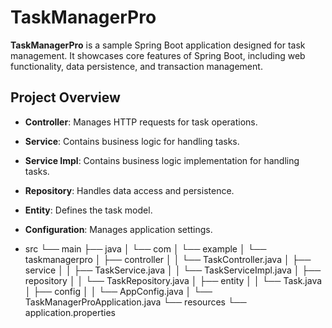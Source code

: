 # TaskManagerPro

**TaskManagerPro** is a sample Spring Boot application designed for task management. It showcases core features of Spring Boot, including web functionality, data persistence, and transaction management.

## Project Overview

- **Controller**: Manages HTTP requests for task operations.
- **Service**: Contains business logic for handling tasks.
- **Service Impl**: Contains business logic implementation for handling tasks.
- **Repository**: Handles data access and persistence.
- **Entity**: Defines the task model.
- **Configuration**: Manages application settings.

- src
  └── main
  ├── java
  │   └── com
  │       └── example
  │           └── taskmanagerpro
  │               ├── controller
  │               │   └── TaskController.java
  │               ├── service
  │               │   ├── TaskService.java
  │               │   └── TaskServiceImpl.java
  │               ├── repository
  │               │   └── TaskRepository.java
  │               ├── entity
  │               │   └── Task.java
  │               ├── config
  │               │   └── AppConfig.java
  │               └── TaskManagerProApplication.java
  └── resources
  └── application.properties


